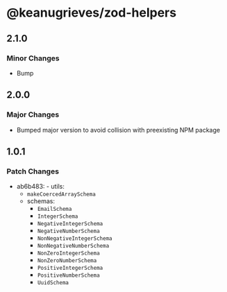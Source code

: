 # @keanugrieves/zod-helpers

## 2.1.0

### Minor Changes

- Bump

## 2.0.0

### Major Changes

- Bumped major version to avoid collision with preexisting NPM package

## 1.0.1

### Patch Changes

- ab6b483: - utils:
  - `makeCoercedArraySchema`
  - schemas:
    - `EmailSchema`
    - `IntegerSchema`
    - `NegativeIntegerSchema`
    - `NegativeNumberSchema`
    - `NonNegativeIntegerSchema`
    - `NonNegativeNumberSchema`
    - `NonZeroIntegerSchema`
    - `NonZeroNumberSchema`
    - `PositiveIntegerSchema`
    - `PositiveNumberSchema`
    - `UuidSchema`
